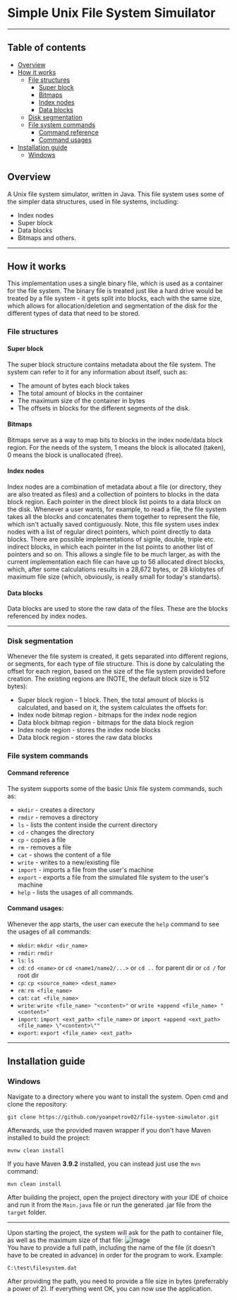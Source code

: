# Simple Unix File System Simuilator

---

## Table of contents
* [Overview](#overview)
* [How it works](#howitworks)
  * [File structures](#filestructures)
    * [Super block](#superblock)
    * [Bitmaps](#bitmaps)
    * [Index nodes](#indexnodes)
    * [Data blocks](#datablocks)
  * [Disk segmentation](#disksegmentation)
  * [File system commands](#commands)
    * [Command reference](#commandreference)
    * [Command usages](#commandusages)
* [Installation guide](#installation)
  * [Windows](#windows)

<a name="overview"></a>
## Overview
A Unix file system simulator, written in Java. This file system uses some of the simpler data structures, used in file systems, including:
- Index nodes
- Super block
- Data blocks
- Bitmaps and others.

---

<a name="howitworks"></a>
## How it works
This implementation uses a single binary file, which is used as a container for the file system. The binary file is treated just like a hard drive would be treated by a file system - it gets split into blocks, each with the same size, which allows for allocation/deletion and segmentation of the disk for the different types of data that need to be stored.

<a name="filestructures"></a>
### File structures

<a name="superblock"></a>
#### Super block
The super block structure contains metadata about the file system. The system can refer to it for any information about itself, such as:
- The amount of bytes each block takes
- The total amount of blocks in the container
- The maximum size of the container in bytes
- The offsets in blocks for the different segments of the disk.

<a name="bitmaps"></a>
#### Bitmaps
Bitmaps serve as a way to map bits to blocks in the index node/data block region. For the needs of the system, 1 means the block is allocated (taken), 0 means the block is unallocated (free).

<a name="indexnodes"></a>
#### Index nodes
Index nodes are a combination of metadata about a file (or directory, they are also treated as files) and a collection of pointers to blocks in the data block region. Each pointer in the direct block list points to a data block on the disk. Whenever a user wants, for example, to read a file, the file system takes all the blocks and concatenates them together to represent the file, which isn't actually saved contiguously. Note, this file system uses index nodes with a list of regular direct pointers, which point directly to data blocks. There are possible implementations of signle, double, triple etc. indirect blocks, in which each pointer in the list points to another list of pointers and so on. This allows a single file to be much larger, as with the current implementation each file can have up to 56 allocated direct blocks, which, after some calculations results in a 28,672 bytes, or 28 kilobytes of maximum file size (which, obviously, is really small for today's standarts).

<a name="datablocks"></a>
#### Data blocks
Data blocks are used to store the raw data of the files. These are the blocks referenced by index nodes.

---
<a name="disksegmentation"></a>
### Disk segmentation
Whenever the file system is created, it gets separated into different regions, or segments, for each type of file structure. This is done by calculating the offset for each region, based on the size of the file system provided before creation. The existing regions are (NOTE, the default block size is 512 bytes):
- Super block region - 1 block. Then, the total amount of blocks is calculated, and based on it, the system calculates the offsets for:
- Index node bitmap region - bitmaps for the index node region
- Data block bitmap region - bitmaps for the data block region
- Index node region - stores the index node blocks
- Data block region - stores the raw data blocks

<a name="commands"></a>
### File system commands

<a name="commandreference"></a>
#### Command reference
The system supports some of the basic Unix file system commands, such as:
-  `mkdir` - creates a directory
-  `rmdir` - removes a directory
-  `ls` - lists the content inside the current directory
-  `cd` - changes the directory
-  `cp` - copies a file
-  `rm` - removes a file
-  `cat` - shows the content of a file
-  `write` - writes to a new/existing file
-  `import` - imports a file from the user's machine
-  `export` - exports a file from the simulated file system to the user's machine
-  `help` - lists the usages of all commands.

<a name="commandusages"></a>
#### Command usages:
Whenever the app starts, the user can execute the `help` command to see the usages of all commands:
- `mkdir`: `mkdir <dir_name>`
- `rmdir`: `rmdir`
- `ls`: `ls`
- `cd`: `cd <name>` or `cd <name1/name2/...>` or `cd ..` for parent dir or `cd /` for root dir
- `cp`: `cp <source_name> <dest_name>`
- `rm`: `rm <file_name>`
- `cat`: `cat <file_name>`
- `write`: `write <file_name> "<content>"` or `write +append <file_name> "<content>"`
- `import`: `import <ext_path> <file_name>` or `import +append <ext_path> <file_name> \"<content>\""`
- `export`: `export <file_name> <ext_path>`

---

<a name="installation"></a>
## Installation guide

<a name="windows"></a>
### Windows
Navigate to a directory where you want to install the system. Open cmd and clone the repository:
```
git clone https://github.com/yoanpetrov02/file-system-simulator.git
```
Afterwards, use the provided maven wrapper if you don't have Maven installed to build the project:
```
mvnw clean install
```
If you have Maven **3.9.2** installed, you can instead just use the `mvn` command:
```
mvn clean install
```

After building the project, open the project directory with your IDE of choice and run it from the `Main.java` file or run the generated .jar file from the `target` folder.

---
Upon starting the project, the system will ask for the path to container file, as well as the maximum size of that file:
![image](https://github.com/yoanpetrov02/file-system-simulator/assets/87146784/f2f1e85a-c568-4762-a1aa-621f8c6fdee1)\
You have to provide a full path, including the name of the file (it doesn't have to be created in advance) in order for the program to work. Example:
```
C:\test\filesystem.dat
```
After providing the path, you need to provide a file size in bytes (preferrably a power of 2). If everything went OK, you can now use the application.



